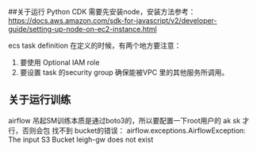 ##关于运行 Python CDK
需要先安装node，安装方法参考：
https://docs.aws.amazon.com/sdk-for-javascript/v2/developer-guide/setting-up-node-on-ec2-instance.html

ecs task definition 在定义的时候，有两个地方要注意：
1. 要使用 Optional IAM role
2. 要设置 task 的security group 确保能被VPC 里的其他服务所调用。  


## 关于运行训练
airflow 吊起SM训练本质是通过boto3的，所以要配置一下root用户的 ak sk 才行，否则会包 找不到 bucket的错误：
airflow.exceptions.AirflowException: The input S3 Bucket leigh-gw does not exist 